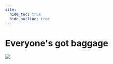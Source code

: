 ```yaml
---
site:
  hide_toc: true
  hide_outline: true
---
```




# Everyone's got baggage

![](#danger:look-windows)
